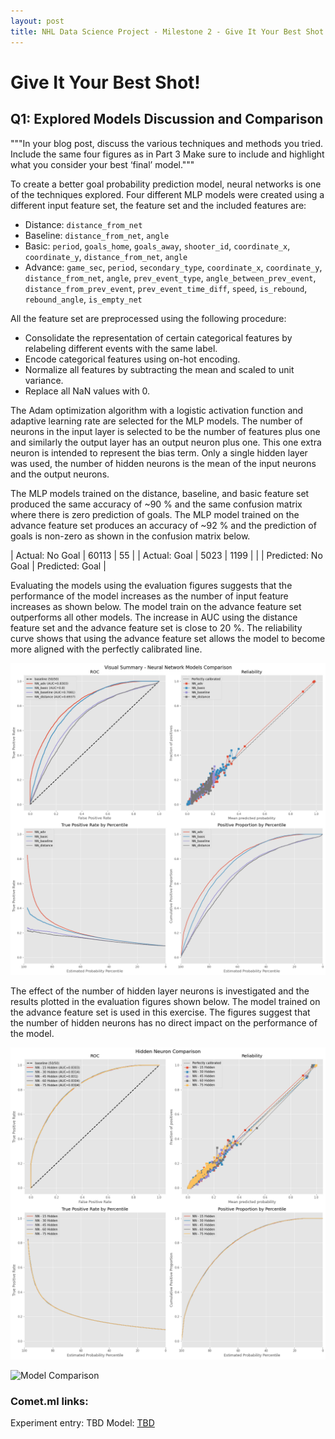 ```yaml
---
layout: post
title: NHL Data Science Project - Milestone 2 - Give It Your Best Shot!
---
```



# Give It Your Best Shot!

## Q1: Explored Models Discussion and Comparison

"""In your blog post, discuss the various techniques and methods you tried. Include the same four figures as in Part 3
Make sure to include and highlight what you consider your best ‘final’ model."""



To create a better goal probability prediction model, neural networks is one of the techniques explored. Four different MLP models were created using a different input feature set, the feature set and the included features are:
- Distance: `distance_from_net`
- Baseline: `distance_from_net`, `angle`
- Basic: `period`, `goals_home`, `goals_away`, `shooter_id`, `coordinate_x`, `coordinate_y`, `distance_from_net`, `angle`
- Advance: `game_sec`, `period`, `secondary_type`, `coordinate_x`, `coordinate_y`, `distance_from_net`, `angle`, `prev_event_type`, `angle_between_prev_event`, `distance_from_prev_event`, `prev_event_time_diff`, `speed`, `is_rebound`, `rebound_angle`, `is_empty_net`

All the feature set are preprocessed using the following procedure:
- Consolidate the representation of certain categorical features by relabeling different events with the same label.
- Encode categorical features using on-hot encoding.
- Normalize all features by subtracting the mean and scaled to unit variance.
- Replace all NaN values with 0.
   
The Adam optimization algorithm with a logistic activation function and adaptive learning rate are selected for the MLP models. The number of neurons in the input layer is selected to be the number of features plus one and similarly the output layer has an output neuron plus one. This one extra neuron is intended to represent the bias term. Only a single hidden layer was used, the number of hidden neurons is the mean of the input neurons and the output neurons.
 
The MLP models trained on the distance, baseline, and basic feature set produced the same accuracy of ~90 % and the same confusion matrix where there is zero prediction of goals. The MLP model trained on the advance feature set produces an accuracy of ~92 % and the prediction of goals is non-zero as shown in the confusion matrix below.

| Actual: No Goal |        60113       |        55        |
|   Actual: Goal  |        5023        |        1199        |
|                 | Predicted: No Goal | Predicted: Goal |

Evaluating the models using the evaluation figures suggests that the performance of the model increases as the number of input feature increases as shown below. The model train on the advance feature set outperforms all other models. The increase in AUC using the distance feature set and the advance feature set is close to 20 %. The reliability curve shows that using the advance feature set allows the model to become more aligned with the perfectly calibrated line.

![Neural Network Models Comparison](/Images/M2_BS_Q1_NeuralNetworkComparison.png)

The effect of the number of hidden layer neurons is investigated and the results plotted in the evaluation figures shown below. The model trained on the advance feature set is used in this exercise. The figures suggest that the number of hidden neurons has no direct impact on the performance of the model.

![Neural Network Models Comparison](/Images/M2_BS_Q1_HiddenNeuronComparison.png)






![Model Comparison](/Images/M2_BS_Q1_ModelComparison.png)

### Comet.ml links:
Experiment entry:
TBD Model: [TBD](TBD)








